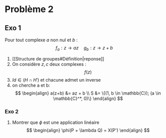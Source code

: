 # Problème 2
## Exo 1
Pour tout complexe $a$ non nul et $b$ :
$$
f_a : z \to az \quad g_b : z \to z+b
$$
1. [[Structure de groupes#Définition|reponse]]
2. On considère $z, c$ deux complexes :
$$
f(z)
$$
3. $Id \in (H \cap H')$ et chacune admet un inverse
4. on cherche a et b:
$$
\begin{align}
a(z+b) &= az + b \\
S &= \{(1, b \in \mathbb{C}); (a \in \mathbb{C}^*, 0)\}
\end{align}
$$
### Exo 2
1. Montrer que $\phi$ est une application linéaire
$$
\begin{align}
\phi(P + \lambda Q) = 
X(P')
\end{align}
$$